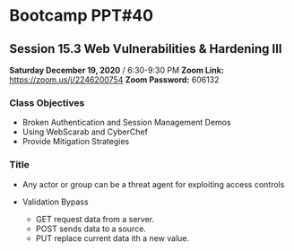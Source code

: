 

# Bootcamp PPT#40

## Session 15.3 Web Vulnerabilities & Hardening III
**Saturday December 19, 2020** / 6:30-9:30 PM
**Zoom Link:** https://zoom.us/j/2246200754 
**Zoom Password:** 606132

### Class Objectives

- Broken Authentication and Session Management Demos
- Using WebScarab and CyberChef
- Provide Mitigation Strategies

### Title

- Any actor or group can be a threat agent for exploiting access controls

- Validation Bypass
  - GET request data from a server.
  - POST sends data to a source.
  - PUT replace current data ith a new value.

